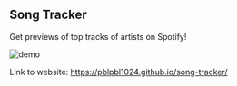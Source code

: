 ## Song Tracker

Get previews of top tracks of artists on Spotify!

![demo](https://github.com/pblpbl1024/song-tracker/blob/main/media/demo.gif)

Link to website: https://pblpbl1024.github.io/song-tracker/
